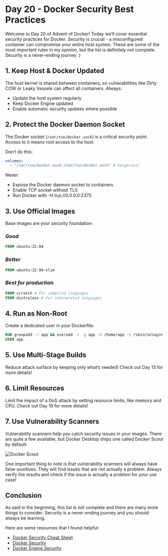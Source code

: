 # Day 20 - Docker Security Best Practices

Welcome to Day 20 of Advent of Docker! Today we’ll cover essential security practices for Docker. Security is crucial - a misconfigured container can compromise your entire host system. These are some of the most important rules in my opinion, but the list is definitely not complete. Security is a never-ending journey :)

## 1. Keep Host & Docker Updated

The host kernel is shared between containers, so vulnerabilities like Dirty COW or Leaky Vessels can affect all containers. Always:

- Update the host system regularly
- Keep Docker Engine updated
- Enable automatic security updates where possible

## 2. Protect the Docker Daemon Socket

The Docker socket (`/var/run/docker.sock`) is a critical security point. Access to it means root access to the host.

Don’t do this:

```yaml
volumes:
  - "/var/run/docker.sock:/var/run/docker.sock" # Dangerous!
```

Never:

- Expose the Docker daemon socket to containers
- Enable TCP socket without TLS
- Run Docker with -H tcp://0.0.0.0:2375

## 3. Use Official Images

Base images are your security foundation:

### _Good_

```dockerfile
FROM ubuntu:22.04

```

### _Better_

```dockerfile
FROM ubuntu:22.04-slim

```

### _Best for production_

```dockerfile
FROM scratch # For compiled languages
FROM distroless # For interpreted languages

```

## 4. Run as Non-Root

Create a dedicated user in your Dockerfile:

```dockerfile
RUN groupadd -r app && useradd -r -g app -d /home/app -s /sbin/nologin -c "Docker image user" app
USER app

```

## 5. Use Multi-Stage Builds

Reduce attack surface by keeping only what’s needed! Check out Day 13 for more details!

## 6. Limit Resources

Limit the impact of a DoS attack by setting resource limits, like memory and CPU. Check out Day 19 for more details!

## 7. Use Vulnerability Scanners

Vulnerability scanners help you catch security issues in your images. There are quite a few available, but Docker Desktop ships one called Docker Scout by default:

![Docker Scout](https://adventofdocker.com/_astro/docker-scout.DhYLLqKJ_aPOEr.webp)

One important thing to note is that vulnerability scanners will always have false-positives. They will find issues that are not actually a problem. Always verify the results and check if the issue is actually a problem for your use case!

## Conclusion

As said in the beginning, this list is not complete and there are many more things to consider. Security is a never-ending journey and you should always be learning.

Here are some resources that I found helpful:

- [Docker Security Cheat Sheet](https://cheatsheetseries.owasp.org/cheatsheets/Docker_Security_Cheat_Sheet.html)
- [Docker Security](https://spacelift.io/blog/docker-security)
- [Docker Engine Security](https://docs.docker.com/engine/security/)
